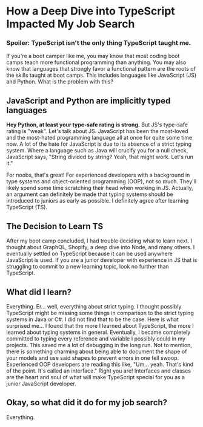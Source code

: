 # How a Deep Dive into TypeScript Impacted My Job Search

### Spoiler: TypeScript isn't the only thing TypeScript taught me.

If you're a boot camper like me, you may know that most coding boot camps teach more functional programming than anything. You may also know that languages that strongly favor a functional pattern are the roots of the skills taught at boot camps. This includes languages like JavaScript (JS) and Python. What is the problem with this?

## JavaScript and Python are implicitly typed languages

<strong>Hey Python, at least your type-safe rating is strong.</strong> But JS's type-safe rating is "weak". Let's talk about JS. JavaScript has been the most-loved and the most-hated programming language all at once for quite some time now. A lot of the hate for JavaScript is due to its absence of a strict typing system. Where a language such as Java will crucify you for a null check, JavaScript says, "String divided by string? Yeah, that might work. Let's run it."

For noobs, that's great! For experienced developers with a background in type systems and object-oriented programming (OOP), not so much. They'll likely spend some time scratching their head when working in JS. Actually, an argument can definitely be made that typing systems should be introduced to juniors as early as possible. I definitely agree after learning TypeScript (TS).

## The Decision to Learn TS

After my boot camp concluded, I had trouble deciding what to learn next. I thought about GraphQL, Shopify, a deep dive into Node, and many others. I eventually settled on TypeScript because it can be used anywhere JavaScript is used. If you are a junior developer with experience in JS that is struggling to commit to a new learning topic, look no further than TypeScript.

## What did I learn?

Everything. Er... well, everything about strict typing. I thought possibly TypeScript might be missing some things in comparison to the strict typing systems in Java or C#. I did not find that to be the case. Here is what surprised me... I found that the more I learned about TypeScript, the more I learned about typing systems in general. Eventually, I became completely committed to typing every reference and variable I possibly could in my projects. This saved me a lot of debugging in the long run. Not to mention, there is something charming about being able to document the shape of your models and use said shapes to prevent errors in one fell swoop. Experienced OOP developers are reading this like, "Um... yeah. That's kind of the point. It's called an interface." Right you are! Interfaces and classes are the heart and soul of what will make TypeScript special for you as a junior JavaScript developer.

## Okay, so what did it do for my job search?

Everything.
